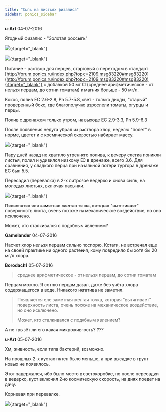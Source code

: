 ```yaml
---
title: "Сыпь на листьях физалиса"
sidebar: ponics_sidebar
---
```


**u-Art** 04-07-2016

Ягодный физалис - "Золотая россыпь"

[![](/imagehost2/thumbs/20160626fiz2.jpg)](https://t.me/ponics_ru_files/17731){:target="_blank"}

[![](/imagehost2/thumbs/20160626fiz3.jpg)](https://t.me/ponics_ru_files/17732){:target="_blank"}

Питание - раствор для перцев, стартовый с переходом в стандарт [http://forum.ponics.ru/index.php?topic=2109.msg83220#msg83220](http://forum.ponics.ru/index.php?topic=2109.msg83220#msg83220){:target="_blank"} с добавкой 50 мг Cl (среднее арифметическое - от нельзя перцам, до сотни томатам) и магния больше - 50 мг/л.

Кокос, полив EC 2.6-2.8, Ph 5.7-5.8, свет - только диоды, "старый" проверенный бокс, где благополучно взрослели томаты, огурцы и перцы.

Полив с дренажем только утром, на выходе EC 2.9-3.3, Ph 5.9-6.3

После появления недуга убрал из раствора хлор, неделю "полет" в норме, цветет и с космической скоростью набирает массу.

[![](/imagehost2/thumbs/20160701103912.jpg)](https://t.me/ponics_ru_files/17733){:target="_blank"}

Пару дней назад не хватило утреннего полива, к вечеру слегка поникли листья, полил и удивился низкому EC в дренаже, всего 3.6. Для сравнения, у сладкого перца при начальной потери тургора в дренаже EC был 5.5.

Пересадил (перевалка) в 2-х литровое ведерко и снова сыпь, на молодых листьях, включая пасынки.

[![](/imagehost2/thumbs/20160704190752.jpg)](https://t.me/ponics_ru_files/17734){:target="_blank"}

Появляется еле заметная желтая точка, которая "вытягивает" поверхность листа, очень похоже на механическое воздействие, но оно исключено.

Может, кто сталкивался с подобным явлением?


**Gamelander** 04-07-2016

Насчет хлор нельзя перцам сильно поспорю. Кстати, не встречал еще на своей практике ни одного растения, кому повредило бы хотя бы 20 мг/л хлора.


**Borodach1** 05-07-2016

> среднее арифметическое - от нельзя перцам, до сотни томатам

Перцам можно. Я сотню перцам давал, даже без учёта хлора содержащегося в воде. Никакого негатива не заметил.

> Появляется еле заметная желтая точка, которая "вытягивает" поверхность листа, очень похоже на механическое воздействие, но оно исключено.
> 
> Может, кто сталкивался с подобным явлением?

А не грызёт ли его какая микроживность? *???*


**u-Art** 05-07-2016

Хм, живность, если типа бактерий, возможно.

На прошлых 2-х кустах пятен было меньше, а при высадке в грунт новых не появилось.

Этот задержался, ибо было место в светокоробке, но после пересадки в ведерко, куст включил 2-ю космическую скорость, на днях поедет на дачу.

Корневая при перевалке.

[![](/imagehost2/thumbs/20160703130933.jpg)](https://t.me/ponics_ru_files/17735){:target="_blank"}


